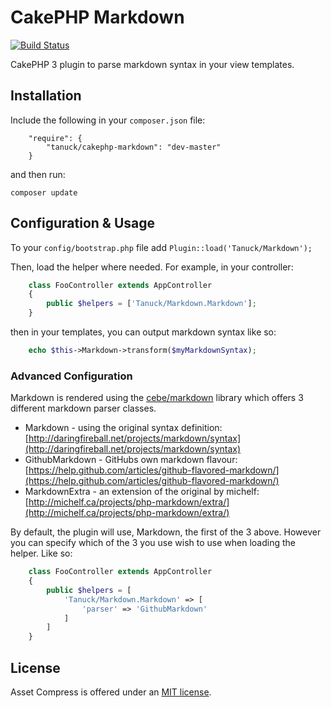 # CakePHP Markdown

[![Build Status](https://secure.travis-ci.org/tanuck/cakephp-markdown.svg?branch=master)](http://travis-ci.org/tanuck/cakephp-markdown)

CakePHP 3 plugin to parse markdown syntax in your view templates.

## Installation

Include the following in your `composer.json` file:

```
    "require": {
        "tanuck/cakephp-markdown": "dev-master"
    }
```

and then run:

`composer update`

## Configuration & Usage

To your `config/bootstrap.php` file add `Plugin::load('Tanuck/Markdown');`

Then, load the helper where needed. For example, in your controller:

```php
    class FooController extends AppController
    {
        public $helpers = ['Tanuck/Markdown.Markdown'];
    }
```

then in your templates, you can output markdown syntax like so:

```php
    echo $this->Markdown->transform($myMarkdownSyntax);
```

### Advanced Configuration

Markdown is rendered using the [cebe/markdown](https://github.com/cebe/markdown) library which offers 3 different markdown parser classes.

* Markdown - using the original syntax definition: [http://daringfireball.net/projects/markdown/syntax](http://daringfireball.net/projects/markdown/syntax)
* GithubMarkdown - GitHubs own markdown flavour: [https://help.github.com/articles/github-flavored-markdown/](https://help.github.com/articles/github-flavored-markdown/)
* MarkdownExtra - an extension of the original by michelf: [http://michelf.ca/projects/php-markdown/extra/](http://michelf.ca/projects/php-markdown/extra/)

By default, the plugin will use, Markdown, the first of the 3 above. However you can specify which of the 3 you use wish to use when loading the helper. Like so:

```php
    class FooController extends AppController
    {
        public $helpers = [
            'Tanuck/Markdown.Markdown' => [
                'parser' => 'GithubMarkdown'
            ]
        ]
    }
```

## License

Asset Compress is offered under an [MIT license](http://www.opensource.org/licenses/mit-license.php).
